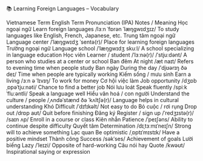 
📚 Learning Foreign Languages – Vocabulary

Vietnamese Term	English Term	Pronunciation (IPA)	Notes / Meaning
Học ngoại ngữ	Learn foreign languages	/lɜːn ˈfɒrən ˈlæŋɡwɪdʒɪz/	To study languages like English, French, Japanese, etc.
Trung tâm ngoại ngữ	Language center	/ˈlæŋɡwɪdʒ ˈsentə(r)/	Place for learning foreign languages
Trường ngoại ngữ	Language school	/ˈlæŋɡwɪdʒ skuːl/	A school specializing in language education
Học viên	Learner / student	/ˈlɜːnə(r)/ /ˈstjuːdənt/	A person who studies at a center or school
Ban đêm	At night	/æt naɪt/	Refers to evening time when people study
Ban ngày	During the day	/ˈdjʊərɪŋ ðə deɪ/	Time when people are typically working
Kiếm sống / mưu sinh	Earn a living	/ɜːn ə ˈlɪvɪŋ/	To work for money
Cơ hội việc làm	Job opportunity	/dʒɒb ˌɒpəˈtjuːnəti/	Chance to find a better job
Nói lưu loát	Speak fluently	/spiːk ˈfluːəntli/	Speak a language well
Hiểu văn hoá / con người	Understand the culture / people	/ˌʌndəˈstænd ðə ˈkʌltʃə(r)/	Language helps in cultural understanding
Khó	Difficult	/ˈdɪfɪkəlt/	Not easy to do
Bỏ cuộc / rơi rụng	Drop out	/drɒp aʊt/	Quit before finishing
Đăng ký	Register / sign up	/ˈredʒɪstə(r)/ /saɪn ʌp/	Enroll in a course or class
Kiên nhẫn	Patience	/ˈpeɪʃəns/	Ability to continue despite difficulty
Quyết tâm	Determination	/dɪˌtɜːmɪˈneɪʃn/	Strong will to achieve something
Lạc quan	Be optimistic	/ˌɒptɪˈmɪstɪk/	Have a positive mindset
Thành công	Success	/səkˈses/	Achievement of goals
Lười biếng	Lazy	/ˈleɪzi/	Opposite of hard-working
Câu nói hay	Quote	/kwəʊt/	Inspirational saying or expression

